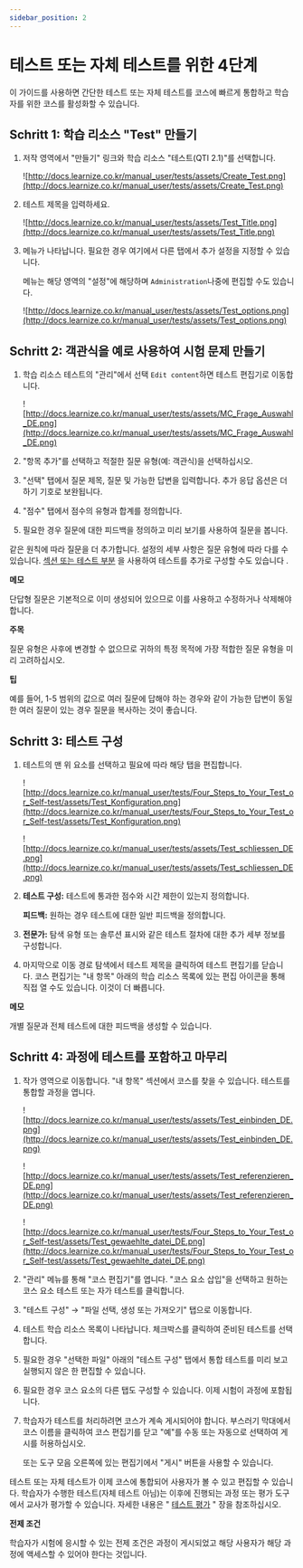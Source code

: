```yaml
---
sidebar_position: 2
---
```


# 테스트 또는 자체 테스트를 위한 4단계

이 가이드를 사용하면 간단한 테스트 또는 자체 테스트를 코스에 빠르게 통합하고 학습자를 위한 코스를 활성화할 수 있습니다.

## Schritt 1: 학습 리소스 "Test" 만들기

1. 저작 영역에서 "만들기" 링크와 학습 리소스 "테스트(QTI 2.1)"를 선택합니다.
    
    ![http://docs.learnize.co.kr/manual_user/tests/assets/Create_Test.png](http://docs.learnize.co.kr/manual_user/tests/assets/Create_Test.png)
    
2. 테스트 제목을 입력하세요.
    
    ![http://docs.learnize.co.kr/manual_user/tests/assets/Test_Title.png](http://docs.learnize.co.kr/manual_user/tests/assets/Test_Title.png)
    
3. 메뉴가 나타납니다. 필요한 경우 여기에서 다른 탭에서 추가 설정을 지정할 수 있습니다.
    
    메뉴는 해당 영역의 "설정"에 해당하며 `Administration`나중에 편집할 수도 있습니다.
    
    ![http://docs.learnize.co.kr/manual_user/tests/assets/Test_options.png](http://docs.learnize.co.kr/manual_user/tests/assets/Test_options.png)
    

## Schritt 2: 객관식을 예로 사용하여 시험 문제 만들기

1. 학습 리소스 테스트의 "관리"에서 선택 `Edit content`하면 테스트 편집기로 이동합니다.
    
    ![http://docs.learnize.co.kr/manual_user/tests/assets/MC_Frage_Auswahl_DE.png](http://docs.learnize.co.kr/manual_user/tests/assets/MC_Frage_Auswahl_DE.png)
    
2. "항목 추가"를 선택하고 적절한 질문 유형(예: 객관식)을 선택하십시오.
3. "선택" 탭에서 질문 제목, 질문 및 가능한 답변을 입력합니다. 추가 응답 옵션은 더하기 기호로 보완됩니다.
4. "점수" 탭에서 점수의 유형과 합계를 정의합니다.
5. 필요한 경우 질문에 대한 피드백을 정의하고 미리 보기를 사용하여 질문을 봅니다.

같은 원칙에 따라 질문을 더 추가합니다. 설정의 세부 사항은 질문 유형에 따라 다를 수 있습니다. [섹션 또는 테스트 부분](http://docs.learnize.co.kr/manual_user/tests/Configure_tests/) 을 사용하여 테스트를 추가로 구성할 수도 있습니다 .

**메모**

단답형 질문은 기본적으로 이미 생성되어 있으므로 이를 사용하고 수정하거나 삭제해야 합니다.

**주목**

질문 유형은 사후에 변경할 수 없으므로 귀하의 특정 목적에 가장 적합한 질문 유형을 미리 고려하십시오.

**팁**

예를 들어, 1-5 범위의 값으로 여러 질문에 답해야 하는 경우와 같이 가능한 답변이 동일한 여러 질문이 있는 경우 질문을 복사하는 것이 좋습니다.

## Schritt 3: 테스트 구성

1. 테스트의 맨 위 요소를 선택하고 필요에 따라 해당 탭을 편집합니다.
    
    ![http://docs.learnize.co.kr/manual_user/tests/Four_Steps_to_Your_Test_or_Self-test/assets/Test_Konfiguration.png](http://docs.learnize.co.kr/manual_user/tests/Four_Steps_to_Your_Test_or_Self-test/assets/Test_Konfiguration.png)
    
    ![http://docs.learnize.co.kr/manual_user/tests/assets/Test_schliessen_DE.png](http://docs.learnize.co.kr/manual_user/tests/assets/Test_schliessen_DE.png)
    
2. **테스트 구성:** 테스트에 통과한 점수와 시간 제한이 있는지 정의합니다.
    
    **피드백:** 원하는 경우 테스트에 대한 일반 피드백을 정의합니다.
    
3. **전문가:** 탐색 유형 또는 솔루션 표시와 같은 테스트 절차에 대한 추가 세부 정보를 구성합니다.
4. 마지막으로 이동 경로 탐색에서 테스트 제목을 클릭하여 테스트 편집기를 닫습니다. 코스 편집기는 "내 항목" 아래의 학습 리소스 목록에 있는 편집 아이콘을 통해 직접 열 수도 있습니다. 이것이 더 빠릅니다.

**메모**

개별 질문과 전체 테스트에 대한 피드백을 생성할 수 있습니다.

## Schritt 4: 과정에 테스트를 포함하고 마무리

1. 작가 영역으로 이동합니다. "내 항목" 섹션에서 코스를 찾을 수 있습니다. 테스트를 통합할 과정을 엽니다.
    
    ![http://docs.learnize.co.kr/manual_user/tests/assets/Test_einbinden_DE.png](http://docs.learnize.co.kr/manual_user/tests/assets/Test_einbinden_DE.png)
    
    ![http://docs.learnize.co.kr/manual_user/tests/assets/Test_referenzieren_DE.png](http://docs.learnize.co.kr/manual_user/tests/assets/Test_referenzieren_DE.png)
    
    ![http://docs.learnize.co.kr/manual_user/tests/Four_Steps_to_Your_Test_or_Self-test/assets/Test_gewaehlte_datei_DE.png](http://docs.learnize.co.kr/manual_user/tests/Four_Steps_to_Your_Test_or_Self-test/assets/Test_gewaehlte_datei_DE.png)
    
2. "관리" 메뉴를 통해 "코스 편집기"를 엽니다. "코스 요소 삽입"을 선택하고 원하는 코스 요소 테스트 또는 자가 테스트를 클릭합니다.
3. "테스트 구성" → "파일 선택, 생성 또는 가져오기" 탭으로 이동합니다.
4. 테스트 학습 리소스 목록이 나타납니다. 체크박스를 클릭하여 준비된 테스트를 선택합니다.
5. 필요한 경우 "선택한 파일" 아래의 "테스트 구성" 탭에서 통합 테스트를 미리 보고 실행되지 않은 한 편집할 수 있습니다.
6. 필요한 경우 코스 요소의 다른 탭도 구성할 수 있습니다. 이제 시험이 과정에 포함됩니다.
7. 학습자가 테스트를 처리하려면 코스가 계속 게시되어야 합니다. 부스러기 막대에서 코스 이름을 클릭하여 코스 편집기를 닫고 "예"를 수동 또는 자동으로 선택하여 게시를 허용하십시오.
    
    또는 도구 모음 오른쪽에 있는 편집기에서 "게시" 버튼을 사용할 수 있습니다.
    

테스트 또는 자체 테스트가 이제 코스에 통합되어 사용자가 볼 수 있고 편집할 수 있습니다. 학습자가 수행한 테스트(자체 테스트 아님)는 이후에 진행되는 과정 또는 평가 도구에서 교사가 평가할 수 있습니다. 자세한 내용은 " [테스트 평가](http://docs.learnize.co.kr/manual_user/course_operation/Assessing_tests/) " 장을 참조하십시오.

**전제 조건**

학습자가 시험에 응시할 수 있는 전제 조건은 과정이 게시되었고 해당 사용자가 해당 과정에 액세스할 수 있어야 한다는 것입니다.